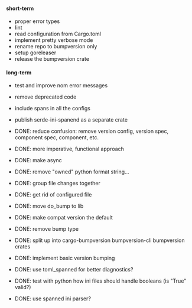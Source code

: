 #### short-term

- proper error types
- lint
- read configuration from Cargo.toml
- implement pretty verbose mode
- rename repo to bumpversion only
- setup goreleaser
- release the bumpversion crate

#### long-term

- test and improve nom error messages
- remove deprecated code
- include spans in all the configs
- publish serde-ini-spanend as a separate crate

- DONE: reduce confusion: remove version config, version spec, component spec, component, etc.
- DONE: more imperative, functional approach
- DONE: make async
- DONE: remove "owned" python format string...
- DONE: group file changes together
- DONE: get rid of configured file
- DONE: move do_bump to lib
- DONE: make compat version the default
- DONE: remove bump type
- DONE: split up into cargo-bumpversion bumpversion-cli bumpversion crates
- DONE: implement basic version bumping
- DONE: use toml_spanned for better diagnostics?
- DONE: test with python how ini files should handle booleans (is "True" valid?)
- DONE: use spanned ini parser?
